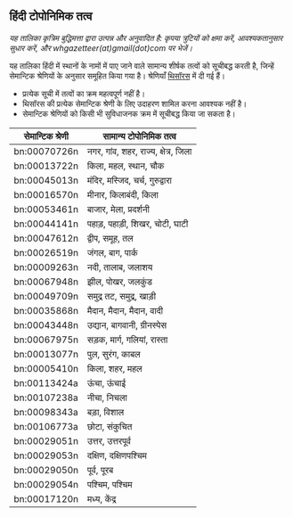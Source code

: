 ## हिंदी टोपोनिमिक तत्व

*यह तालिका कृत्रिम बुद्धिमत्ता द्वारा उत्पन्न और अनुवादित है: कृपया त्रुटियों को क्षमा करें, आवश्यकतानुसार सुधार करें, और whgazetteer(at)gmail(dot)com पर भेजें।*

यह तालिका हिंदी में स्थानों के नामों में पाए जाने वाले सामान्य शीर्षक तत्वों को सूचीबद्ध करती है, जिन्हें सेमान्टिक श्रेणियों के अनुसार समूहित किया गया है। श्रेणियाँ [थिसॉरस](https://github.com/WorldHistoricalGazetteer/epitran/blob/toponymic-linguistics/epitran/data/topos/thesaurus.md) में दी गई हैं।

* प्रत्येक सूची में तत्वों का क्रम महत्वपूर्ण नहीं है।
* थिसॉरस की प्रत्येक सेमान्टिक श्रेणी के लिए उदाहरण शामिल करना आवश्यक नहीं है।
* सेमान्टिक श्रेणियों को किसी भी सुविधाजनक क्रम में सूचीबद्ध किया जा सकता है।

| सेमान्टिक श्रेणी | सामान्य टोपोनिमिक तत्व |
|---|---|
| bn:00070726n | नगर, गांव, शहर, राज्य, क्षेत्र, जिला |
| bn:00013722n | किला, महल, स्थान, चौक |
| bn:00045013n | मंदिर, मस्जिद, चर्च, गुरुद्वारा |
| bn:00016570n | मीनार, किलाबंदी, किला |
| bn:00053461n | बाजार, मेला, प्रदर्शनी |
| bn:00044141n | पहाड़, पहाड़ी, शिखर, चोटी, घाटी |
| bn:00047612n | द्वीप, समूह, तल |
| bn:00026519n | जंगल, बाग, पार्क |
| bn:00009263n | नदी, तालाब, जलाशय |
| bn:00067948n | झील, पोखर, जलकुंड |
| bn:00049709n | समुद्र तट, समुद्र, खाड़ी |
| bn:00035868n | मैदान, मैदान, मैदान, वादी |
| bn:00043448n | उद्यान, बागवानी, ग्रीनस्पेस |
| bn:00067975n | सड़क, मार्ग, गलियां, रास्ता |
| bn:00013077n | पुल, सुरंग, काबल |
| bn:00005410n | किला, शहर, महल |
| bn:00113424a | ऊंचा, ऊंचाई |
| bn:00107238a | नीचा, निचला |
| bn:00098343a | बड़ा, विशाल |
| bn:00106773a | छोटा, संकुचित |
| bn:00029051n | उत्तर, उत्तरपूर्व |
| bn:00029053n | दक्षिण, दक्षिणपश्चिम |
| bn:00029050n | पूर्व, पूरब |
| bn:00029054n | पश्चिम, पश्चिम |
| bn:00017120n | मध्य, केंद्र |
